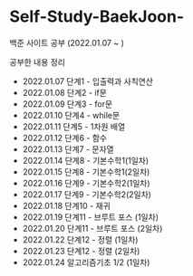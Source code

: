 # Self-Study-BaekJoon-
백준 사이트 공부 (2022.01.07 ~ )

공부한 내용 정리

- 2022.01.07 단계1 - 입출력과 사칙연산
- 2022.01.08 단계2 - if문
- 2022.01.09 단계3 - for문
- 2022.01.10 단계4 - while문
- 2022.01.11 단계5 - 1차원 배열
- 2022.01.12 단계6 - 함수
- 2022.01.13 단계7 - 문자열
- 2022.01.14 단계8 - 기본수학1(1일차)
- 2022.01.15 단계8 - 기본수학1(2일차)
- 2022.01.16 단계9 - 기본수학2(1일차)
- 2022.01.17 단계9 - 기본수학2(2일차)
- 2022.01.18 단계10 - 재귀
- 2022.01.19 단계11 - 브루트 포스 (1일차)
- 2022.01.20 단계11 - 브루트 포스 (2일차)
- 2022.01.22 단계12 - 정렬 (1일차)
- 2022.01.23 단계12 - 정렬 (2일차)
- 2022.01.24 알고리즘기초 1/2 (1일차)